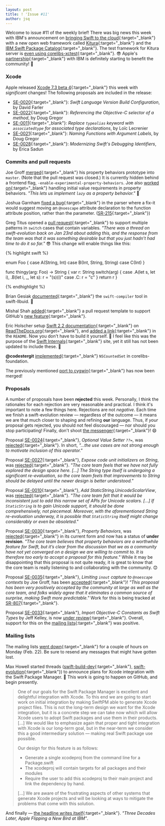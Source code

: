 ```yaml
---
layout: post
title: ! 'Issue #11'
author: jsq
---
```


Welcome to issue #11 of the weekly brief! There was big news this week with IBM's announcement on [bringing Swift to the cloud](http://www.ibm.com/cloud-computing/bluemix/swift/){:target="_blank"} with a new open web framework called [Kitura](https://github.com/ibm-swift/kitura){:target="_blank"} and the [IBM Swift Package Catalog](https://swiftpkgs.ng.bluemix.net){:target="_blank"}. The test framework for Kitura server is [even using corelibs-xctest](https://twitter.com/modocache/status/701807962302586880){:target="_blank"}. 😎 Apple's [partnership](http://www.apple.com/business/mobile-enterprise-apps/){:target="_blank"} with IBM is definitely starting to benefit the community! 🎉

<!--excerpt-->

### Xcode

Apple released [Xcode 7.3 beta 4](http://adcdownload.apple.com/Developer_Tools/Xcode_7.3_beta_4/Xcode_7.3_beta_4_Release_Notes.pdf){:target="_blank"} this week with *significant* changes! The following proposals are included in the release:

- [SE-0020](https://github.com/apple/swift-evolution/blob/master/proposals/0020-if-swift-version.md){:target="_blank"}: *Swift Language Version Build Configuration*, by David Farler
- [SE-0022](https://github.com/apple/swift-evolution/blob/master/proposals/0022-objc-selectors.md){:target="_blank"}: *Referencing the Objective-C selector of a method*, by Doug Gregor
- [SE-0011](https://github.com/apple/swift-evolution/blob/master/proposals/0011-replace-typealias-associated.md){:target="_blank"}: *Replace `typealias` keyword with `associatedtype` for associated type declarations*, by Loïc Lecrenier
- [SE-0021](https://github.com/apple/swift-evolution/blob/master/proposals/0021-generalized-naming.md){:target="_blank"}: *Naming Functions with Argument Labels*, by Doug Gregor
- [SE-0028](https://github.com/apple/swift-evolution/blob/master/proposals/0028-modernizing-debug-identifiers.md){:target="_blank"}: *Modernizing Swift's Debugging Identifiers*, by Erica Sadun

### Commits and pull requests

Joe Groff [merged](https://github.com/apple/swift/pull/1297){:target="_blank"} his property behaviors prototype into `master`. (Note that the pull request was closed.) It is currently hidden behind a frontend flag, `-enable-experimental-property-behaviors`. Joe also [worked on](https://github.com/apple/swift/pull/1385){:target="_blank"} handling initial value requirements in property behaviors. *"This lets us implement `lazy` as a property behavior."* 🎉

Joshua Garnham [fixed a bug](https://github.com/apple/swift/pull/1197){:target="_blank"} in the parser where a fix-it would suggest moving an `@noescape` attribute declaration to the function attribute position, rather than the parameter. ([SR-215](https://bugs.swift.org/browse/SR-215){:target="_blank"})

Greg Titus opened a [pull request](https://github.com/apple/swift/pull/1383){:target="_blank"} to support multiple patterns in `switch` cases that contain variables. *"There was a thread on swift-evolution back on Jan 23rd about adding this, and the response from the team was that it was something desirable but that you just hadn’t had time to do it so far."* 😎 This change will enable things like this:

{% highlight swift %}

enum Foo {
  case A(String, Int)
  case B(Int, String, String)
  case C(Int)
}

func thingy(arg: Foo) -> String {
  var r: String
  switch(arg) {
  case .A(let s, let i), .B(let i, _, let s):
    r = "\(s)\(i)"
  case .C:
    r = "c"
  }
  return r
}

{% endhighlight %}

Brian Gesiak [documented](https://github.com/apple/swift-llbuild/pull/8){:target="_blank"} the `swift-compiler` tool in swift-llbuid. 🙇

Mishal Shah [added](https://github.com/apple/swift/pull/1360){:target="_blank"} a pull request template to support GitHub's [new feature](https://github.com/blog/2111-issue-and-pull-request-templates){:target="_blank"}.

Eric Holscher setup [Swift 2.2 documentation](http://apple-swift.readthedocs.org/en/latest/index.html){:target="_blank"} on [ReadTheDocs.org](https://readthedocs.org){:target="_blank"}, and [added a link](https://github.com/apple/swift/pull/44){:target="_blank"} in the `README`. Now you don't have to build it yourself. 👏 I feel like this was the purpose of the [Swift Internals](http://apple.github.io/swift-internals/){:target="_blank"} site, yet it still has not been updated to include these. 🤔

**@codestergit** [implemented](https://github.com/apple/swift-corelibs-foundation/pull/88){:target="_blank"} `NSCountedSet` in corelibs-foundation.

The previously mentioned [port to cygwin](https://github.com/apple/swift/pull/1108){:target="_blank"} has now been merged!

### Proposals

A number of proposals have been **rejected** this week. Personally, I think the rationales for each rejection are very reasonable and practical. I think it's important to note a few things here. Rejections are not *negative*. Each time we finish a swift-evolution review &mdash; regardless of the outcome &mdash; it means we are that much closer to shaping and refining **our** language. Thus, if *your* proposal gets rejected, you should not feel discouraged &mdash; nor should you stop participating! Finally, don't shoot [the messenger](https://twitter.com/dgregor79/status/702014672065531904){:target="_blank"}! 😄

Proposal [SE-0024](https://github.com/apple/swift-evolution/blob/master/proposals/0024-optional-value-setter.md){:target="_blank"}, *Optional Value Setter `??=`*, was [rejected](https://lists.swift.org/pipermail/swift-evolution-announce/2016-February/000043.html){:target="_blank"}. In short, *"...the use cases are not strong enough to motivate inclusion of this operator."*

Proposal [SE-0027](https://github.com/apple/swift-evolution/blob/master/proposals/0027-string-from-code-units.md){:target="_blank"}, *Expose code unit initializers on String*, was [rejected](https://lists.swift.org/pipermail/swift-evolution-announce/2016-February/000044.html){:target="_blank"}. *"The core team feels that we have not fully explored the design space here. [...] The String type itself is undergoing a significant re-evaluation, so the core team feels that improvements to String should be delayed until the newer design is better understood."*

Proposal [SE-0010](https://github.com/apple/swift-evolution/blob/master/proposals/0010-add-staticstring-unicodescalarview.md){:target="_blank"}, *Add  StaticString.UnicodeScalarView*, was [rejected](https://lists.swift.org/pipermail/swift-evolution-announce/2016-February/000045.html){:target="_blank"}. *"The core team felt that it would be inconsistent just to add this narrow set of APIs for Unicode scalars. [...] If `StaticString` is to gain Unicode support, it should be done comprehensively, not piecemeal. Moreover, with the aforementioned String re-evaluation underway, it is possible that `StaticString` itself might change considerably or even be obsoleted."*

Proposal [SE-0030](https://github.com/apple/swift-evolution/blob/master/proposals/0030-property-behavior-decls.md){:target="_blank"}, *Property Behaviors*, was [rejected](https://lists.swift.org/pipermail/swift-evolution-announce/2016-February/000047.html){:target="_blank"} in its current form and now has a status of **under revision**. *"The core team believes that property behaviors are a worthwhile feature for Swift, but it’s clear from the discussion that we as a community have not yet converged on a design we are willing to commit to. It is therefore too early to accept a proposal for this feature."* While it may be disappointing that this proposal is not quite ready, it is great to know that the core team is really listening to and collaborating with the community. 😊

Proposal [SE-0035](https://github.com/apple/swift-evolution/blob/master/proposals/0035-limit-inout-capture.md){:target="_blank"}, *Limiting `inout` capture to `@noescape` contexts* by Joe Groff, has been [accepted](https://lists.swift.org/pipermail/swift-evolution-announce/2016-February/000046.html){:target="_blank"}! *"This proposal has been very positively accepted by the community at large as well as the core team, and folks widely agree that it eliminates a common source of surprise, making Swift more predictable."* Work for this is being tracked at [SR-807](https://bugs.swift.org/browse/SR-807){:target="_blank"}.

Proposal [SE-0033](https://github.com/apple/swift-evolution/blob/master/proposals/0033-import-objc-constants.md){:target="_blank"}, *Import Objective-C Constants as Swift Types* by Jeff Kelley, is now [under review](https://lists.swift.org/pipermail/swift-evolution-announce/2016-February/000042.html){:target="_blank"}. Overall, support for this on the [mailing lists](https://lists.swift.org/pipermail/swift-evolution/Week-of-Mon-20160118/006904.html){:target="_blank"} was positive.

### Mailing lists

The mailing lists [went down](https://lists.swift.org/pipermail/swift-evolution/Week-of-Mon-20160222/010842.html){:target="_blank"} for a couple of hours on Monday (Feb. 22). Be sure to resend any messages that might have gotten lost.

Max Howell started threads ([swift-build-dev](https://lists.swift.org/pipermail/swift-build-dev/Week-of-Mon-20160215/000272.html){:target="_blank"}, [swift-evolution](https://lists.swift.org/pipermail/swift-evolution/Week-of-Mon-20160215/010679.html){:target="_blank"}) to announce plans for Xcode integration with the Swift Package Manager. 🎉 This work is going to happen on GitHub, and begin presently.

> One of our goals for the Swift Package Manager is excellent and delightful integration with Xcode.
To this end we are going to start work on initial integration by making SwiftPM able to generate Xcode project files. This is not the long-term design we want for the Xcode integration, but it is a concrete step we can take now which will allow Xcode users to adopt Swift packages and use them in their products. [...] We would like to emphasize again that proper and tight integration with Xcode is our long-term goal, but in the near-term we consider this a good intermediary solution &mdash; making real Swift package use possible.
>
>Our design for this feature is as follows:
>
>* Generate a single xcodeproj from the command line for a Package.swift
>* The xcodeproj will contain targets for all packages and their modules
>* Require the user to add this xcodeproj to their main project and link the dependency by hand.
>
> [...] We are aware of the frustrating aspects of other systems that generate Xcode projects and will be looking at ways to mitigate the problems that come with this solution.

And finally &mdash; [the headline writes itself](https://twitter.com/jckarter/status/702185887296163840){:target="_blank"}. *"Three Decades Later, Apple Flipping a New Bird at IBM"*.
